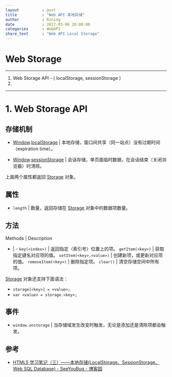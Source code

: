 ```yaml
---
layout          : post
title           : "Web API 本地存储"
author          : Rzning
date            : 2017-03-06 20:00:00
categories      : WebAPI
share_text      : "Web API Local Storage"
---
```


Web Storage
===========

****
1. Web Storage API - ( localStorage, sessionStorage )
2. 
****

# 1. Web Storage API

## 存储机制

- [Window].[localStorage] | 本地存储，窗口间共享（同一站点）没有过期时间（expiration time）。

- [Window].[sessionStorage] | 会话存储，单页面临时数据，在会话结束（关闭浏览器）时清除。

上面两个属性都返回 [Storage] 对象。

## 属性

- `length` | 数量，返回存储在 [Storage] 对象中的数据项数量。

## 方法

Methods | Description
- | -
`key(<index>)` | 返回指定（索引号）位置上的项。
`getItem(<key>)` | 获取指定键名对应项的值。
`setItem(<key>,<value>)` | 创建新项，或更新对应项的值。
`removeItem(<key>)` | 删除指定项。
`clear()` | 清空存储空间中所有项。

[Storage] 对象还支持下面语法：

- `storage[<key>] = <value>;`
- `var <value> = storage.<key>;`

## 事件

- `window.onstorage` | 当存储域发生改变时触发，无论是添加还是清除项都会触发。


[Storage]:          <https://developer.mozilla.org/zh-CN/docs/Web/API/Storage>
[Window]:           <https://developer.mozilla.org/zh-CN/docs/Web/API/Window>
[localStorage]:     <https://developer.mozilla.org/zh-CN/docs/Web/API/Window/localStorage>
[sessionStorage]:   <https://developer.mozilla.org/zh-CN/docs/Web/API/Window/sessionStorage>






## 参考

- [HTML5 学习笔记（三）——本地存储(LocalStorage、SessionStorage、Web SQL Database) - SeeYouBug - 博客园](http://www.cnblogs.com/SeeYouBug/p/6127001.html)
